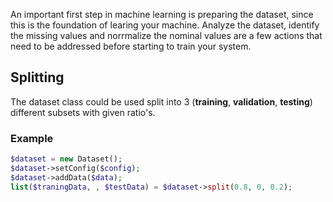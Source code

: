 An important first step in machine learning is preparing the dataset, since this is the foundation of learing your machine. Analyze the dataset, identify the missing values and norrmalize the nominal values are a few actions that need to be addressed before starting to train your system.

## Splitting
The dataset class could be used split into 3 (**training**, **validation**, **testing**) different subsets with given ratio's.

### Example
```php
$dataset = new Dataset();
$dataset->setConfig($config);
$dataset->addData($data);
list($traningData, , $testData) = $dataset->split(0.8, 0, 0.2);

```

